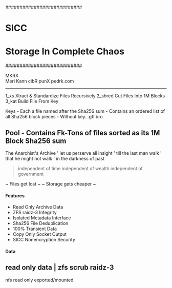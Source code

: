 ###########################
# SICC
# Storage In Complete Chaos
###########################

MKRX	
Meri Kann cibR punX
pedrk.com

--------------------------------------------------------------------
1_xs Xtract & Standardize Files Recursively
2_shred Cut Files Into 1M Blocks
3_kat Build File From Key

Keys 
     - Each a file named after the Sha256 sum
     - Contains an ordered list of all Sha256 block pieces
     - Without key...gfl bro

Pool
     - Contains Fk-Tons of files sorted as its 1M Block Sha256 sum
-------------------------------------------------------------------
The Anarchist's Archive
 ' let us perserve all insight
 ' till the last man walk
 ' that he might not walk
 ' in the darkness of past

 > independent of time
 > independent of wealth
 > independent of government

 ~ Files get lost ~
 ~ Storage gets cheaper ~


#### Features
 - Read Only Archive Data
 - ZFS raidz-3 Integrity
 - Isolated Metadata Interface
 - Sha256 File Deduplication
 - 100% Transient Data
 - Copy Only Socket Output
 - SICC Nonencryption Security
 
 
#### Data
 read only data | zfs scrub raidz-3
-------------------------------------
 nfs read only exported/mounted
